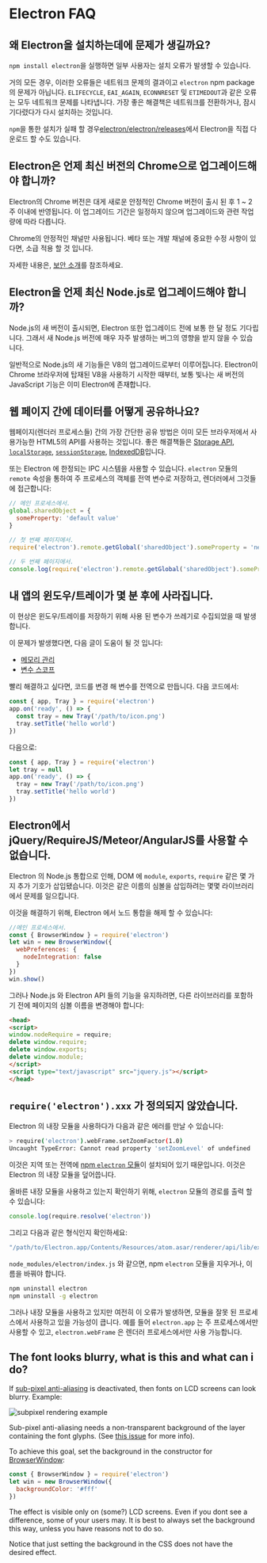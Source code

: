 # Electron FAQ

## 왜 Electron을 설치하는데에 문제가 생길까요?

`npm install electron`을 실행하면 일부 사용자는 설치 오류가 발생할 수 있습니다.

거의 모든 경우, 이러한 오류들은 네트워크 문제의 결과이고 `electron` npm package의 문제가 아닙니다. `ELIFECYCLE`, `EAI_AGAIN`, `ECONNRESET` 및 `ETIMEDOUT`과 같은 오류는 모두 네트워크 문제를 나타냅니다. 가장 좋은 해결책은 네트워크를 전환하거나, 잠시 기다렸다가 다시 설치하는 것입니다.

`npm`을 통한 설치가 실패 할 경우[electron/electron/releases](https://github.com/electron/electron/releases)에서 Electron을 직접 다운로드 할 수도 있습니다.

## Electron은 언제 최신 버전의 Chrome으로 업그레이드해야 합니까?

Electron의 Chrome 버전은 대게 새로운 안정적인 Chrome 버전이 출시 된 후 1 ~ 2 주 이내에 반영됩니다. 이 업그레이드 기간은 일정하지 않으며 업그레이드와 관련 작업량에 따라 다릅니다.

Chrome의 안정적인 채널만 사용됩니다. 베타 또는 개발 채널에 중요한 수정 사항이 있다면, 소급 적용 할 것 입니다.

자세한 내용은, [보안 소개](tutorial/security.md)를 참조하세요.

## Electron을 언제 최신 Node.js로 업그레이드해야 합니까?

Node.js의 새 버전이 출시되면, Electron 또한 업그레이드 전에 보통 한 달 정도 기다립니다. 그래서 새 Node.js 버전에 매우 자주 발생하는 버그의 영향을 받지 않을 수 있습니다.

일반적으로 Node.js의 새 기능들은 V8의 업그레이드로부터 이루어집니다. Electron이 Chrome 브라우저에 탑재된 V8을 사용하기 시작한 때부터, 보통 빛나는 새 버전의 JavaScript 기능은 이미 Electron에 존재합니다.

## 웹 페이지 간에 데이터를 어떻게 공유하나요?

웹페이지(렌더러 프로세스들) 간의 가장 간단한 공유 방법은 이미 모든 브라우저에서 사용가능한 HTML5의 API를 사용하는 것입니다. 좋은 해결책들은 [Storage API](https://developer.mozilla.org/en-US/docs/Web/API/Storage), [`localStorage`](https://developer.mozilla.org/en-US/docs/Web/API/Window/localStorage), [`sessionStorage`](https://developer.mozilla.org/en-US/docs/Web/API/Window/sessionStorage), [IndexedDB](https://developer.mozilla.org/en-US/docs/Web/API/IndexedDB_API)입니다.

또는 Electron 에 한정되는 IPC 시스템을 사용할 수 있습니다. `electron` 모듈의 `remote` 속성을 통하여 주 프로세스의 객체를 전역 변수로 저장하고, 렌더러에서 그것들에 접근합니다:

```javascript
// 메인 프로세스에서.
global.sharedObject = {
  someProperty: 'default value'
}
```

```javascript
// 첫 번째 페이지에서.
require('electron').remote.getGlobal('sharedObject').someProperty = 'new value'
```

```javascript
// 두 번째 페이지에서.
console.log(require('electron').remote.getGlobal('sharedObject').someProperty)
```

## 내 앱의 윈도우/트레이가 몇 분 후에 사라집니다.

이 현상은 윈도우/트레이를 저장하기 위해 사용 된 변수가 쓰레기로 수집되었을 때 발생합니다.

이 문제가 발생했다면, 다음 글이 도움이 될 것 입니다:

* [메모리 관리](https://developer.mozilla.org/en-US/docs/Web/JavaScript/Memory_Management)
* [변수 스코프](https://msdn.microsoft.com/library/bzt2dkta(v=vs.94).aspx)

빨리 해결하고 싶다면, 코드를 변경 해 변수를 전역으로 만듭니다. 다음 코드에서:

```javascript
const { app, Tray } = require('electron')
app.on('ready', () => {
  const tray = new Tray('/path/to/icon.png')
  tray.setTitle('hello world')
})
```

다음으로:

```javascript
const { app, Tray } = require('electron')
let tray = null
app.on('ready', () => {
  tray = new Tray('/path/to/icon.png')
  tray.setTitle('hello world')
})
```

## Electron에서 jQuery/RequireJS/Meteor/AngularJS를 사용할 수 없습니다.

Electron 의 Node.js 통합으로 인해, DOM 에 `module`, `exports`, `require` 같은 몇 가지 추가 기호가 삽입됐습니다. 이것은 같은 이름의 심볼을 삽입하려는 몇몇 라이브러리에서 문제를 일으킵니다.

이것을 해결하기 위해, Electron 에서 노드 통합을 해제 할 수 있습니다:

```javascript
//메인 프로세스에서.
const { BrowserWindow } = require('electron')
let win = new BrowserWindow({
  webPreferences: {
    nodeIntegration: false
  }
})
win.show()
```

그러나 Node.js 와 Electron API 들의 기능을 유지하려면, 다른 라이브러리를 포함하기 전에 페이지의 심볼 이름을 변경해야 합니다:

```html
<head>
<script>
window.nodeRequire = require;
delete window.require;
delete window.exports;
delete window.module;
</script>
<script type="text/javascript" src="jquery.js"></script>
</head>
```

## `require('electron').xxx` 가 정의되지 않았습니다.

Electron 의 내장 모듈을 사용하다가 다음과 같은 에러를 만날 수 있습니다:

```sh
> require('electron').webFrame.setZoomFactor(1.0)
Uncaught TypeError: Cannot read property 'setZoomLevel' of undefined
```

이것은 지역 또는 전역에 [npm `electron` 모듈](https://www.npmjs.com/package/electron)이 설치되어 있기 때문입니다. 이것은 Electron 의 내장 모듈을 덮어씁니다.

올바른 내장 모듈을 사용하고 있는지 확인하기 위해, `electron` 모듈의 경로를 출력 할 수 있습니다:

```javascript
console.log(require.resolve('electron'))
```

그리고 다음과 같은 형식인지 확인하세요:

```sh
"/path/to/Electron.app/Contents/Resources/atom.asar/renderer/api/lib/exports/electron.js"
```

`node_modules/electron/index.js` 와 같으면, npm `electron` 모듈을 지우거나, 이름을 바꿔야 합니다.

```sh
npm uninstall electron
npm uninstall -g electron
```

그러나 내장 모듈을 사용하고 있지만 여전히 이 오류가 발생하면, 모듈을 잘못 된 프로세스에서 사용하고 있을 가능성이 큽니다. 예를 들어 `electron.app` 는 주 프로세스에서만 사용할 수 있고, `electron.webFrame` 은 렌더러 프로세스에서만 사용 가능합니다.

## The font looks blurry, what is this and what can i do?

If [sub-pixel anti-aliasing](http://alienryderflex.com/sub_pixel/) is deactivated, then fonts on LCD screens can look blurry. Example:

![subpixel rendering example](images/subpixel-rendering-screenshot.gif)

Sub-pixel anti-aliasing needs a non-transparent background of the layer containing the font glyphs. (See [this issue](https://github.com/electron/electron/issues/6344#issuecomment-420371918) for more info).

To achieve this goal, set the background in the constructor for [BrowserWindow](api/browser-window.md):

```javascript
const { BrowserWindow } = require('electron')
let win = new BrowserWindow({
  backgroundColor: '#fff'
})
```

The effect is visible only on (some?) LCD screens. Even if you dont see a difference, some of your users may. It is best to always set the background this way, unless you have reasons not to do so.

Notice that just setting the background in the CSS does not have the desired effect.